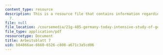 ```yaml
---
content_type: resource
description: This is a resource file that contains information regarding arbeisblatt
  7.
file: null
file_location: /coursemedia/21g-405-germany-today-intensive-study-of-german-language-and-culture-january-iap-2011/b84866ae66606526c808a671c3a5cd06_MIT21G_405IAP11_arbeit07.pdf
file_type: application/pdf
resourcetype: Document
title: Arbeitsblatt 7
uid: b84866ae-6660-6526-c808-a671c3a5cd06
---
```


